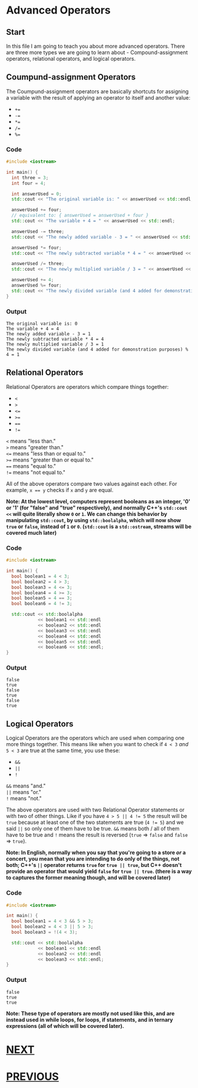 # Advanced Operators

## Start

In this file I am going to teach you about more advanced operators. There are three more types we are going to learn about - Compound-assignment operators, relational operators, and logical operators.

## Coumpund-assignment Operators

The Coumpund-assignment operators are basically shortcuts for assigning a variable with the result of applying an operator to itself and another value:

- `+=`
- `-=`
- `*=`
- `/=`
- `%=`

### Code

```cpp
#include <iostream>

int main() {
  int three = 3;
  int four = 4;

  int answerUsed = 0;
  std::cout << "The original variable is: " << answerUsed << std::endl;

  answerUsed += four;
  // equivalent to: { answerUsed = answerUsed + four }
  std::cout << "The variable + 4 = " << answerUsed << std::endl;

  answerUsed -= three;
  std::cout << "The newly added variable - 3 = " << answerUsed << std::endl;

  answerUsed *= four;
  std::cout << "The newly subtracted variable * 4 = " << answerUsed << std::endl;

  answerUsed /= three;
  std::cout << "The newly multiplied variable / 3 = " << answerUsed << std::endl;

  answerUsed += 4;
  answerUsed %= four;
  std::cout << "The newly divided variable (and 4 added for demonstration purposes) % 4 = " << answerUsed << std::endl;
}
```

### Output

```shell
The original variable is: 0
The variable + 4 = 4
The newly added variable - 3 = 1
The newly subtracted variable * 4 = 4
The newly multiplied variable / 3 = 1
The newly divided variable (and 4 added for demonstration purposes) % 4 = 1
```

## Relational Operators

Relational Operators are operators which compare things together:

- `<`
- `>`
- `<=`
- `>=`
- `==`
- `!=`

`<` means "less than." \
`>` means "greater than." \
`<=` means "less than or equal to." \
`>=` means "greater than or equal to." \
`==` means "equal to." \
`!=` means "not equal to."

All of the above operators compare two values against each other. For example, `x == y` checks if `x` and `y` are equal.

**Note: At the lowest level, computers represent booleans as an integer, '0' or '1' (for "false" and "true" respectively), and normally C++'s `std::cout <<` will quite literally show `0` or `1`. We can change this behavior by manipulating `std::cout`, by using `std::boolalpha`, which will now show `true` or `false`, instead of `1` or `0`. (`std::cout` is a `std::ostream`, streams will be covered much later)**

### Code

```cpp
#include <iostream>

int main() {
  bool boolean1 = 4 < 3;
  bool boolean2 = 4 > 3;
  bool boolean3 = 4 <= 3;
  bool boolean4 = 4 >= 3;
  bool boolean5 = 4 == 3;
  bool boolean6 = 4 != 3;

  std::cout << std::boolalpha
            << boolean1 << std::endl
            << boolean2 << std::endl
            << boolean3 << std::endl
            << boolean4 << std::endl
            << boolean5 << std::endl
            << boolean6 << std::endl;
}
```

### Output

```shell
false
true
false
true
false
true
```

## Logical Operators

Logical Operators are the operators which are used when comparing one more things together. This means like when you want to check if `4 < 3` _and_ `5 < 3` are true at the same time, you use these:

- `&&`
- `||`
- `!`

`&&` means "and." \
`||` means "or." \
`!` means "not."

The above operators are used with two Relational Operator statements or with two of other things. Like if you have `4 > 5 || 4 != 5` the result will be `true` because at least one of the two statements are true (`4 != 5`) and we said `||` so only one of them have to be true. `&&` means both / all of them have to be true and `!` means the result is reversed (`true` => `false` and `false` => `true`).

**Note: In English, normally when you say that you're going to a store ___or___ a concert, you mean that you are intending to do only of the things, not both; C++'s `||` operator returns `true` for `true || true`, but C++ doesn't provide an operator that would yield `false` for `true || true`. (there is a way to captures the former meaning though, and will be covered later)**

### Code

```cpp
#include <iostream>

int main() {
  bool boolean1 = 4 < 3 && 5 > 3;
  bool boolean2 = 4 < 3 || 5 > 3;
  bool boolean3 = !(4 < 3);

  std::cout << std::boolalpha
            << boolean1 << std::endl
            << boolean2 << std::endl
            << boolean3 << std::endl;
}
```

### Output

```shell
false
true
true
```

**Note: These type of operators are mostly not used like this, and are instead used in while loops, for loops, if statements, and in ternary expressions (all of which will be covered later).**

# [NEXT]()

# [PREVIOUS](3.%20Operators.md)
